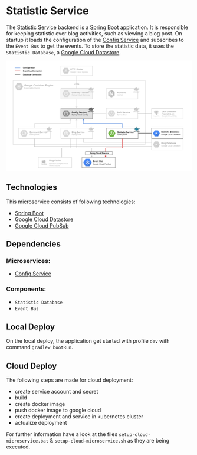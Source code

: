 # Statistic Service

The [Statistic Service](../statisticmicroservice) backend is a [Spring Boot](https://spring.io/projects/spring-boot) application. It is responsible for keeping statistic over blog activities, such as viewing a blog post.
On startup it loads the configuration of the [Config Service](../configmicroservice) and subscribes to the `Event Bus` to get the events.
To store the statistic data, it uses the `Statistic Database`, a [Google Cloud Datastore](https://cloud.google.com/datastore/).

![Statistic Service Deployment](../_resources/deployment_statistic.png)

## Technologies

This microservice consists of following technologies:
* [Spring Boot](https://spring.io/projects/spring-boot)
* [Google Cloud Datastore](https://cloud.google.com/datastore/)
* [Google Cloud PubSub](https://cloud.google.com/pubsub/)

## Dependencies

### Microservices:

* [Config Service](../configmicroservice)

### Components:

* `Statistic Database`
* `Event Bus`

## Local Deploy

On the local deploy, the application get started with profile `dev` with command `gradlew bootRun`.

## Cloud Deploy

The following steps are made for cloud deployment:
* create service account and secret
* build
* create docker image
* push docker image to google cloud
* create deployment and service in kubernetes cluster
* actualize deployment

For further information have a look at the files `setup-cloud-microservice.bat` & `setup-cloud-microservice.sh` as they are being executed.
